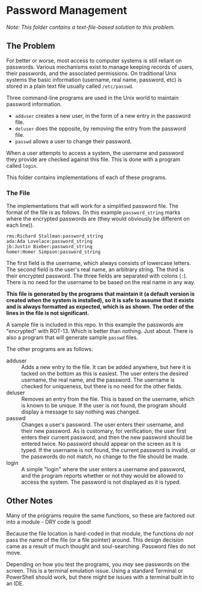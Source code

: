 # Password Management

_Note: This folder contains a text-file-based solution to this problem._

## The Problem

For better or worse, most access to computer systems is still reliant 
on passwords. Various mechanisms exist to manage keeping records of 
users, their passwords, and the associated permissions. On traditional 
Unix systems the basic information (username, real name, password, etc) 
is stored in a plain text file usually  called `/etc/passwd`. 

Three command-line programs are used in the Unix world to maintain password information.

- `adduser` creates a new user, in the form of a new entry in the password file.
- `deluser` does the opposite, by removing the entry from the password file.
- `passwd` allows a user to change their password.

When a user attempts to access a system, the username and password 
they provide are checked against this file. This is done with a 
program called `login`.

This folder contains implementations of each of these programs.

### The File

The implementations that will work for a simplified password file. 
The format of the file is as follows. (In this example `password_string` 
marks where the encrypted passwords are (they would obviously be 
different on each line)).

```text
rms:Richard Stallman:password_string
ada:Ada Lovelace:password_string
jb:Justin Bieber:password_string
homer:Homer Simpson:password_string
```

The first field is the username, which always consists of lowercase 
letters. The second field is the user's real name, an arbitrary 
string. The third is their encrypted password. The three fields 
are separated with colons (``:``). There is no need for the 
username to be based on the real name in any way.

**This file is generated by the programs that maintain it (a default 
version is created when the system is installed), so it is safe to 
assume that it exists and is always formatted as expected, which is as shown. 
The order of the lines in the file is not significant.**

A sample file is included in this repo. In this example the 
passwords are "encrypted" with ROT-13. Which is better than 
nothing. Just about. There is also a program that will
generate sample `passwd` files.

The other programs are as follows:

<dl>
<dt>adduser</dt>
<dd>Adds a new entry to the file. It can be added anywhere, but here it is tacked on
the bottom as this is easiest. The user enters the desired username, the real name, 
and the password. The username is checked for uniqueness, but there is no need 
for the other fields.</dd>

<dt>deluser</dt>
<dd>Removes an entry from the file. This is based on the username, which 
is known to be unique. If the user is not found, the program should display a 
message to say nothing was changed.</dd>

<dt>passwd</dt>
<dd>Changes a user's password. The user enters their username, and their 
new password. As is customary, for verification, the user first enters 
their current password, and then the new password should be entered twice. 
No password should appear on the screen as it is typed. If the username is not found, the current password is invalid, or the passwords do not match, 
no change to the file should be made.</dd>

<dt>login</dt>
<dd>A simple "login" where the user enters a username and password, and 
the program reports whether or not they would be allowed to access the system. 
The password is not displayed as it is typed.</dd>
</dl>

## Other Notes

Many of the programs require the same functions, so these are factored out into a
module - DRY code is good!

Because the file location is hard-coded in that module, the functions _do not_ pass
the name of the file (or a file pointer) around. This design decision came as a result
of much thought and soul-searching. Password files do not move.

Depending on how you test the programs, you _may_ see passwords on the screen. This
is a terminal emulation issue. Using a standard Terminal or PowerShell should work,
but there might be issues with a terminal built in to an IDE.

